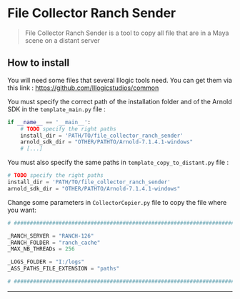# File Collector Ranch Sender

> File Collector Ranch Sender is a tool to copy all file that are in a Maya scene on a distant server

## How to install

You will need some files that several Illogic tools need. You can get them via this link :
https://github.com/Illogicstudios/common

You must specify the correct path of the installation folder and of the Arnold SDK in the ```template_main.py``` file :
```python
if __name__ == '__main__':
    # TODO specify the right paths
    install_dir = 'PATH/TO/file_collector_ranch_sender'
    arnold_sdk_dir = "OTHER/PATHTO/Arnold-7.1.4.1-windows"
    # [...]
```

You must also specify the same paths in ```template_copy_to_distant.py``` file :
```python
# TODO specify the right paths
install_dir = 'PATH/TO/file_collector_ranch_sender'
arnold_sdk_dir = "OTHER/PATHTO/Arnold-7.1.4.1-windows"
```

Change some parameters in ```CollectorCopier.py``` file to copy the file where you want:
```python
# ######################################################################################################################

_RANCH_SERVER = "RANCH-126"
_RANCH_FOLDER = "ranch_cache"
_MAX_NB_THREADs = 256

_LOGS_FOLDER = "I:/logs"
_ASS_PATHS_FILE_EXTENSION = "paths"

# ######################################################################################################################
```

---

[//]: # (## Feature)

[//]: # ()
[//]: # (<div align="center">)

[//]: # (  <span>)

[//]: # (    <img src="https://user-images.githubusercontent.com/94440879/216031775-d9ea680f-9a91-4f19-bc4c-6dd7fae4aa6b.png" width=50%>)

[//]: # (  </span>)

[//]: # (  <p weight="bold">Caption</p>)

[//]: # (  <br/>)

[//]: # (</div>)

[//]: # ()
[//]: # ([...])